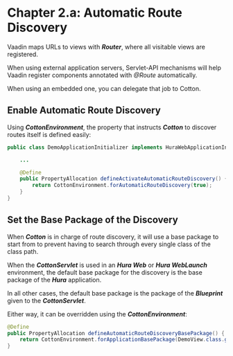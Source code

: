# Chapter 2.a: Automatic Route Discovery

Vaadin maps URLs to views with **_Router_**, where all visitable views are registered. 

When using external application servers, Servlet-API mechanisms will help Vaadin register components annotated with _@Route_ automatically.

When using an embedded one, you can delegate that job to Cotton.

## Enable Automatic Route Discovery

Using **_CottonEnvironment_**, the property that instructs **_Cotton_** to discover routes itself is defined easily:

````java
public class DemoApplicationInitializer implements HuraWebApplicationInitializer {

    ...

    @Define
    public PropertyAllocation defineActivateAutomaticRouteDiscovery() {
        return CottonEnvironment.forAutomaticRouteDiscovery(true);
    }
}
````

## Set the Base Package of the Discovery

When **_Cotton_** is in charge of route discovery, it will use a base package to start from to prevent having to search through every single class of the class path.

When the **_CottonServlet_** is used in an **_Hura Web_** or **_Hura WebLaunch_** environment, the default base package for the discovery is the base package of the **_Hura_** application.

In all other cases, the default base package is the package of the **_Blueprint_** given to the **_CottonServlet_**.

Either way, it can be overridden using the **_CottonEnvironment_**:

````java
@Define
public PropertyAllocation defineAutomaticRouteDiscoveryBasePackage() {
    return CottonEnvironment.forApplicationBasePackage(DemoView.class.getPackage());
}
````